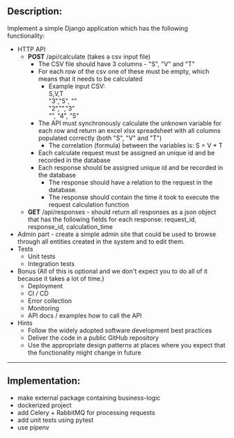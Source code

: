 ## Description:
Implement a simple Django application which has the following functionality:
- HTTP API 
  - **POST** /api/calculate (takes a csv input file)
    - The CSV file should have 3 columns - "S", "V" and "T"
    - For each row of the csv one of these must be empty, which means that it needs to be calculated
      - Example input CSV: <br/>
        S,V,T <br/>
        "3","5", "" <br/>
        "2","","3" <br/>
        "", "4", "5" <br/>
    - The API must synchronously calculate the unknown variable for each row and return an excel xlsx spreadsheet with all columns populated correctly (both "S", "V" and "T")
      - The correlation (formula) between the variables is: S = V * T
    - Each calculate request must be assigned an unique id and be recorded in the database 
    - Each response should be assigned unique id and be recorded in the database
      - The response should have a relation to the request in the database.
      - The response should contain the time it took to execute the request calculation function 
  - **GET** /api/responses - should return all responses as a json object that has the following fields for each response: request_id, response_id, calculation_time
- Admin part - create a simple admin site that could be used to browse through all entities created in the system and to edit them.
- Tests
  - Unit tests
  - Integration tests 
- Bonus (All of this is optional and we don't expect you to do all of it because it takes a lot of time.)
  - Deployment
  - CI / CD
  - Error collection
  - Monitoring
  - API docs / examples how to call the API
- Hints
  - Follow the widely adopted software development best practices
  - Deliver the code in a public GitHub repository
  - Use the appropriate design patterns at places where you expect that the functionality might change in future
  
--------------------------------------------------------------------------

## Implementation:
- make external package containing business-logic
- dockerized project
- add Celery + RabbitMQ for processing requests
- add unit tests using pytest
- use pipenv
